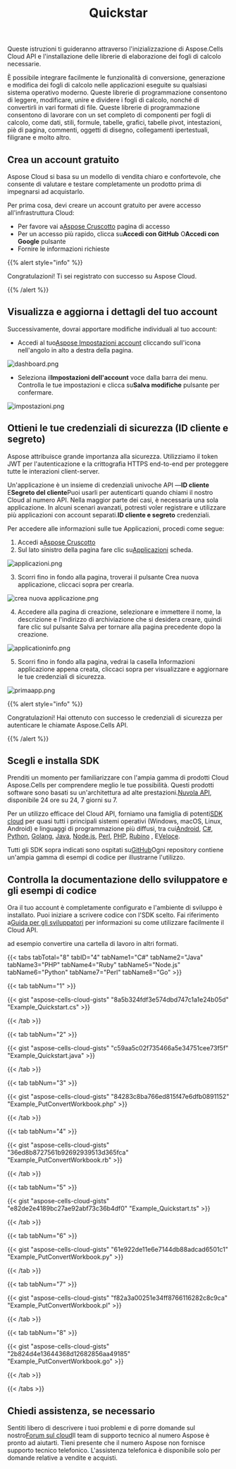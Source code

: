 ﻿---
title: Quickstar
second_title: Aspose.Cells Cloud Documen
type: docs
url: /it/quickstart/
description: Aspose.Cells Cloud supporta Excel per creare, convertire, unire, dividere, proteggere, operazioni di oggetti interni e così via
weight: 20
kwords: Excel, Office Cloud, REST API, Foglio di calcolo, PDF, CSV, Json, Markdown, Avvio rapido
---
Queste istruzioni ti guideranno attraverso l'inizializzazione di Aspose.Cells Cloud API e l'installazione delle librerie di elaborazione dei fogli di calcolo necessarie.

È possibile integrare facilmente le funzionalità di conversione, generazione e modifica dei fogli di calcolo nelle applicazioni eseguite su qualsiasi sistema operativo moderno. Queste librerie di programmazione consentono di leggere, modificare, unire e dividere i fogli di calcolo, nonché di convertirli in vari formati di file. Queste librerie di programmazione consentono di lavorare con un set completo di componenti per fogli di calcolo, come dati, stili, formule, tabelle, grafici, tabelle pivot, intestazioni, piè di pagina, commenti, oggetti di disegno, collegamenti ipertestuali, filigrane e molto altro.

## Crea un account gratuito

Aspose Cloud si basa su un modello di vendita chiaro e confortevole, che consente di valutare e testare completamente un prodotto prima di impegnarsi ad acquistarlo.

Per prima cosa, devi creare un account gratuito per avere accesso all'infrastruttura Cloud:

-  Per favore vai a[Aspose Cruscotto](https://dashboard.aspose.cloud/#/) pagina di accesso
-  Per un accesso più rapido, clicca su**Accedi con GitHub** O**Accedi con Google** pulsante
- Fornire le informazioni richieste

{{% alert style="info" %}}

Congratulazioni! Ti sei registrato con successo su Aspose Cloud.

{{% /alert %}}

## Visualizza e aggiorna i dettagli del tuo account

Successivamente, dovrai apportare modifiche individuali al tuo account:

-  Accedi al tuo[Aspose Impostazioni account](https://id.containerize.com/admin/) cliccando sull'icona nell'angolo in alto a destra della pagina.

![dashboard.png](dashboard.png)

-  Seleziona il**Impostazioni dell'account** voce dalla barra dei menu. Controlla le tue impostazioni e clicca su**Salva modifiche** pulsante per confermare.

![impostazioni.png](settings.png)

## Ottieni le tue credenziali di sicurezza (ID cliente e segreto)

Aspose attribuisce grande importanza alla sicurezza. Utilizziamo il token JWT per l'autenticazione e la crittografia HTTPS end-to-end per proteggere tutte le interazioni client-server.

 Un'applicazione è un insieme di credenziali univoche API —**ID cliente** E**Segreto del cliente**Puoi usarli per autenticarti quando chiami il nostro Cloud al numero API. Nella maggior parte dei casi, è necessaria una sola applicazione. In alcuni scenari avanzati, potresti voler registrare e utilizzare più applicazioni con account separati.**ID cliente e segreto** credenziali.

Per accedere alle informazioni sulle tue Applicazioni, procedi come segue:

1.  Accedi a[Aspose Cruscotto](https://dashboard.aspose.cloud/#/)
 2. Sul lato sinistro della pagina fare clic su[Applicazioni](https://dashboard.aspose.cloud/applications) scheda.

![applicazioni.png](applications.png)

3. Scorri fino in fondo alla pagina, troverai il pulsante Crea nuova applicazione, cliccaci sopra per crearla.

![crea nuova applicazione.png](createnewapplication.png)

4. Accedere alla pagina di creazione, selezionare e immettere il nome, la descrizione e l'indirizzo di archiviazione che si desidera creare, quindi fare clic sul pulsante Salva per tornare alla pagina precedente dopo la creazione.

![applicationinfo.png](applicationinfo.png)

5. Scorri fino in fondo alla pagina, vedrai la casella Informazioni applicazione appena creata, cliccaci sopra per visualizzare e aggiornare le tue credenziali di sicurezza.

![primaapp.png](firstapp.png)

{{% alert style="info" %}}

Congratulazioni! Hai ottenuto con successo le credenziali di sicurezza per autenticare le chiamate Aspose.Cells API.

{{% /alert %}}

## Scegli e installa SDK

 Prenditi un momento per familiarizzare con l'ampia gamma di prodotti Cloud Aspose.Cells per comprendere meglio le tue possibilità. Questi prodotti software sono basati su un'architettura ad alte prestazioni.[Nuvola API](https://apireference.aspose.com/), disponibile 24 ore su 24, 7 giorni su 7.

 Per un utilizzo efficace del Cloud API, forniamo una famiglia di potenti[SDK cloud](https://products.aspose.cloud/cells/family) per quasi tutti i principali sistemi operativi (Windows, macOS, Linux, Android) e linguaggi di programmazione più diffusi, tra cui[Android](https://products.aspose.cloud/cells/android), [C#](https://products.aspose.cloud/cells/net), [Python](https://products.aspose.cloud/cells/python), [Golang](https://products.aspose.cloud/cells/go), [Java](https://products.aspose.cloud/cells/java), [Node.js](https://products.aspose.cloud/cells/nodejs), [Perl](https://products.aspose.cloud/cells/perl), [PHP](https://products.aspose.cloud/cells/php), [Rubino](https://products.aspose.cloud/cells/ruby) , E[Veloce](https://products.aspose.cloud/cells/swift).

 Tutti gli SDK sopra indicati sono ospitati su[GitHub](https://github.com/aspose-cells-cloud/)Ogni repository contiene un'ampia gamma di esempi di codice per illustrarne l'utilizzo.

## Controlla la documentazione dello sviluppatore e gli esempi di codice

Ora il tuo account è completamente configurato e l'ambiente di sviluppo è installato. Puoi iniziare a scrivere codice con l'SDK scelto. Fai riferimento a[Guida per gli sviluppatori](https://docs.aspose.cloud/cells/developer-guide/) per informazioni su come utilizzare facilmente il Cloud API.

ad esempio convertire una cartella di lavoro in altri formati.

{{< tabs tabTotal="8" tabID="4" tabName1="C#" tabName2="Java" tabName3="PHP" tabName4="Ruby" tabName5="Node.js" tabName6="Python" tabName7="Perl" tabName8="Go" >}}

{{< tab tabNum="1" >}}

{{< gist "aspose-cells-cloud-gists" "8a5b324fdf3e574dbd747c1a1e24b05d" "Example_Quickstart.cs" >}}

{{< /tab >}}

{{< tab tabNum="2" >}}

{{< gist "aspose-cells-cloud-gists" "c59aa5c02f735466a5e34751cee73f5f" "Example_Quickstart.java" >}}

{{< /tab >}}

{{< tab tabNum="3" >}}

{{< gist "aspose-cells-cloud-gists" "84283c8ba766ed815f47e6dfb0891152" "Example_PutConvertWorkbook.php" >}}

{{< /tab >}}

{{< tab tabNum="4" >}}

{{< gist "aspose-cells-cloud-gists" "36ed8b8727561b92692939513d365fca" "Example_PutConvertWorkbook.rb" >}}

{{< /tab >}}

{{< tab tabNum="5" >}}

{{< gist "aspose-cells-cloud-gists" "e82de2e4189bc27ae92abf73c36b4df0" "Example_Quickstart.ts" >}}

{{< /tab >}}

{{< tab tabNum="6" >}}

{{< gist "aspose-cells-cloud-gists" "61e922de11e6e7144db88adcad6501c1" "Example_PutConvertWorkbook.py" >}}

{{< /tab >}}

{{< tab tabNum="7" >}}

{{< gist "aspose-cells-cloud-gists" "f82a3a00251e34ff8766116282c8c9ca" "Example_PutConvertWorkbook.pl" >}}

{{< /tab >}}

{{< tab tabNum="8" >}}

{{< gist "aspose-cells-cloud-gists" "2b824d4e13644368d12682856aa49185" "Example_PutConvertWorkbook.go" >}}

{{< /tab >}}

{{< /tabs >}}

## Chiedi assistenza, se necessario

 Sentiti libero di descrivere i tuoi problemi e di porre domande sul nostro[Forum sul cloud](https://forum.aspose.cloud/c/cells/7)Il team di supporto tecnico al numero Aspose è pronto ad aiutarti. Tieni presente che il numero Aspose non fornisce supporto tecnico telefonico. L'assistenza telefonica è disponibile solo per domande relative a vendite e acquisti.
